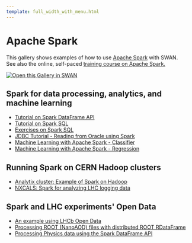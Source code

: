 ```yaml
---
template: full_width_with_menu.html
---
```


# Apache Spark

This gallery shows examples of how to use [Apache Spark][spark] with SWAN.  
See also the online, self-paced [training course on Apache Spark.][course] 

[<img class="open_in_swan" data-path="apache_spark1" data-name="SWAN: Spark connector and monitor" alt="Open this Gallery in SWAN" src="https://swanserver.web.cern.ch/swanserver/images/badge_swan_white_150.png">][gallery_url]

## Spark for data processing, analytics, and machine learning

* [Tutorial on Spark DataFrame API](SparkTraining/notebooks/Tutorial-DataFrame.ipynb)
* [Tutorial on Spark SQL](SparkTraining/notebooks/Tutorial-SparkSQL.ipynb)
* [Exercises on Spark SQL](SparkTraining/notebooks/HandsOn-SparkSQL_with_solutions.ipynb)
* [JDBC Tutorial - Reading from Oracle using Spark](SparkTraining/notebooks/Spark_JDBC_Oracle.ipynb)
* [Machine Learning with Apache Spark - Classifier](SparkTraining/notebooks/ML_Demo1_Classifier.ipynb)
* [Machine Learning with Apache Spark - Regression](SparkTraining/notebooks/ML_Demo2_Regression.ipynb)

## Running Spark on CERN Hadoop clusters

* [Analytix cluster: Example of Spark on Hadoop](SparkTraining/notebooks/Demo_Spark_on_Hadoop.ipynb)
* [NXCALS: Spark for analyzing LHC logging data](SparkTraining/notebooks/NXCals-example.ipynb)

## Spark and LHC experiments' Open Data

* [An example using LHCb Open Data](SparkTraining/notebooks/LHCb_OpenData_Spark.ipynb)
* [Processing ROOT (NanoAOD) files with distributed ROOT RDataFrame](SparkTraining/notebooks/Dimuon_Spark_ROOT_RDataFrame.ipynb)
* [Processing Physics data using the Spark DataFrame API](SparkTraining/notebooks/Demo_Dimuon_mass_spectrum.ipynb)

[spark]:http://spark.apache.org/
[gallery_url]:https://cern.ch/swanserver/cgi-bin/go?projurl=https://github.com/cerndb/SparkTraining.git
[course]:https://sparktraining.web.cern.ch/
